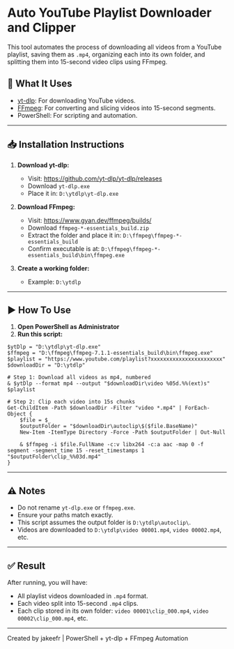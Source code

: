# Auto YouTube Playlist Downloader and Clipper

This tool automates the process of downloading all videos from a YouTube playlist, saving them as `.mp4`, organizing each into its own folder, and splitting them into 15-second video clips using FFmpeg.

## 🔧 What It Uses

- [yt-dlp](https://github.com/yt-dlp/yt-dlp): For downloading YouTube videos.
- [FFmpeg](https://ffmpeg.org/): For converting and slicing videos into 15-second segments.
- PowerShell: For scripting and automation.

---

## 📥 Installation Instructions

1. **Download yt-dlp:**
   - Visit: https://github.com/yt-dlp/yt-dlp/releases
   - Download `yt-dlp.exe`
   - Place it in: `D:\ytdlp\yt-dlp.exe`

2. **Download FFmpeg:**
   - Visit: https://www.gyan.dev/ffmpeg/builds/
   - Download `ffmpeg-*-essentials_build.zip`
   - Extract the folder and place it in: `D:\ffmpeg\ffmpeg-*-essentials_build`
   - Confirm executable is at: `D:\ffmpeg\ffmpeg-*-essentials_build\bin\ffmpeg.exe`

3. **Create a working folder:**
   - Example: `D:\ytdlp`

---

## ▶️ How To Use

1. **Open PowerShell as Administrator**
2. **Run this script:**

```
$ytDlp = "D:\ytdlp\yt-dlp.exe"
$ffmpeg = "D:\ffmpeg\ffmpeg-7.1.1-essentials_build\bin\ffmpeg.exe"
$playlist = "https://www.youtube.com/playlist?xxxxxxxxxxxxxxxxxxxxxxx"
$downloadDir = "D:\ytdlp"

# Step 1: Download all videos as mp4, numbered
& $ytDlp --format mp4 --output "$downloadDir\video %05d.%%(ext)s" $playlist

# Step 2: Clip each video into 15s chunks
Get-ChildItem -Path $downloadDir -Filter "video *.mp4" | ForEach-Object {
    $file = $_
    $outputFolder = "$downloadDir\autoclip\$($file.BaseName)"
    New-Item -ItemType Directory -Force -Path $outputFolder | Out-Null

    & $ffmpeg -i $file.FullName -c:v libx264 -c:a aac -map 0 -f segment -segment_time 15 -reset_timestamps 1 "$outputFolder\clip_%%03d.mp4"
}
```

---

## ⚠️ Notes
- Do not rename `yt-dlp.exe` or `ffmpeg.exe`.
- Ensure your paths match exactly.
- This script assumes the output folder is `D:\ytdlp\autoclip\`.
- Videos are downloaded to `D:\ytdlp\video 00001.mp4`, `video 00002.mp4`, etc.

---

## ✅ Result

After running, you will have:
- All playlist videos downloaded in `.mp4` format.
- Each video split into 15-second `.mp4` clips.
- Each clip stored in its own folder: `video 00001\clip_000.mp4`, `video 00002\clip_000.mp4`, etc.

---

Created by jakeefr | PowerShell + yt-dlp + FFmpeg Automation
